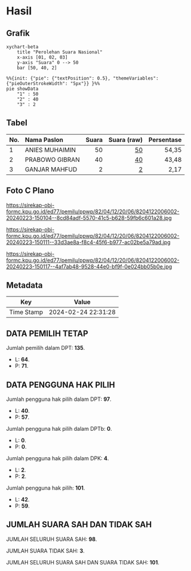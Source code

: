 # Hasil

## Grafik

```mermaid
xychart-beta
    title "Perolehan Suara Nasional"
    x-axis [01, 02, 03]
    y-axis "Suara" 0 --> 50
    bar [50, 40, 2]
```

```mermaid
%%{init: {"pie": {"textPosition": 0.5}, "themeVariables": {"pieOuterStrokeWidth": "5px"}} }%%
pie showData
    "1" : 50
    "2" : 40
    "3" : 2
```

## Tabel

| No. | Nama Paslon    | Suara | Suara (raw) | Persentase |
|:--- |:-------------- | -----:| -----------:| ----------:|
| 1   | ANIES MUHAIMIN | 50    | [50][p-1]   | 54,35      |
| 2   | PRABOWO GIBRAN | 40    | [40][p-2]   | 43,48      |
| 3   | GANJAR MAHFUD  | 2     | [2][p-3]    | 2,17       |


[p-1]: https://github.com/gigit-pemilu/pemilu-2024/blob/main/pilpres/hitung-suara/sub/82-maluku-utara/sub/04-halmahera-selatan/sub/12-kayoa-selatan/sub/2006-pasir-putih/sub/002-tps/sub/paslon-1.txt
[p-2]: https://github.com/gigit-pemilu/pemilu-2024/blob/main/pilpres/hitung-suara/sub/82-maluku-utara/sub/04-halmahera-selatan/sub/12-kayoa-selatan/sub/2006-pasir-putih/sub/002-tps/sub/paslon-2.txt
[p-3]: https://github.com/gigit-pemilu/pemilu-2024/blob/main/pilpres/hitung-suara/sub/82-maluku-utara/sub/04-halmahera-selatan/sub/12-kayoa-selatan/sub/2006-pasir-putih/sub/002-tps/sub/paslon-3.txt

## Foto C Plano

https://sirekap-obj-formc.kpu.go.id/ed77/pemilu/ppwp/82/04/12/20/06/8204122006002-20240223-150104--8cd84adf-5570-41c5-b628-59fb6c601a28.jpg

https://sirekap-obj-formc.kpu.go.id/ed77/pemilu/ppwp/82/04/12/20/06/8204122006002-20240223-150111--33d3ae8a-f8c4-45f6-b977-ac02be5a79ad.jpg

https://sirekap-obj-formc.kpu.go.id/ed77/pemilu/ppwp/82/04/12/20/06/8204122006002-20240223-150117--4af7ab48-9528-44e0-bf9f-0e024bb05b0e.jpg


## Metadata

| Key        | Value               |
| ---------- | ------------------- |
| Time Stamp | 2024-02-24 22:31:28 |


## DATA PEMILIH TETAP

Jumlah pemilih dalam DPT: **135**.
 * L: **64**.
 * P: **71**.

## DATA PENGGUNA HAK PILIH

Jumlah pengguna hak pilih dalam DPT: **97**.
 * L: **40**.
 * P: **57**.

Jumlah pengguna hak pilih dalam DPTb: **0**.
 * L: **0**.
 * P: **0**.

Jumlah pengguna hak pilih dalam DPK: **4**.
 * L: **2**.
 * P: **2**.

Jumlah pengguna hak pilih: **101**.
 * L: **42**.
 * P: **59**.

## JUMLAH SUARA SAH DAN TIDAK SAH

JUMLAH SELURUH SUARA SAH: **98**.

JUMLAH SUARA TIDAK SAH: **3**.

JUMLAH SELURUH SUARA SAH DAN SUARA TIDAK SAH: **101**.


